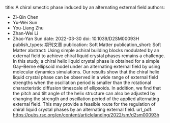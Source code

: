 title: A chiral smectic phase induced by an alternating external field
authors:
- Zi-Qin Chen
- Yu-Wei Sun
- You-Liang Zhu
- Zhan-Wei Li
- Zhao-Yan Sun
date: 2022-03-30
doi: 10.1039/D2SM00093H
publish_types: 期刊文章
publication: Soft Matter
publication_short: Soft Matter
abstract: Using simple achiral building blocks modulated by an external  field to achieve chiral liquid crystal phases remains a challenge. In  this study, a chiral helix liquid crystal phase is obtained for a simple  Gay–Berne ellipsoid model under an alternating external field by using  molecular dynamics simulations. Our results show that the chiral helix  liquid crystal phase can be observed in a wide range of external field  strengths when the oscillation period is smaller than the rotational  characteristic diffusion timescale of ellipsoids. In addition, we find  that the pitch and tilt angle of the helix structure can also be  adjusted by changing the strength and oscillation period of the applied  alternating external field. This may provide a feasible route for the  regulation of chiral liquid crystal phases by an alternating external  field.
url_pdf: https://pubs.rsc.org/en/content/articlelanding/2022/sm/d2sm00093h
